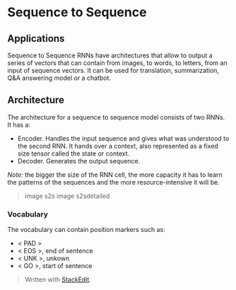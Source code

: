 # Sequence to Sequence


## Applications

Sequence to Sequence RNNs have architectures that allow to output a series of vectors that can contain from images, to words, to letters, from an input of sequence vectors.
It can be used for translation, summarization, Q&A answering model or a chatbot. 


## Architecture

The architecture for a sequence to sequence model consists of two RNNs. It has a:
- Encoder. Handles the input sequence and gives what was understood to the second RNN. It hands over a context, also represented as a fixed size tensor called the state or context.
- Decoder. Generates the output sequence.

*Note:* the bigger the size of the RNN cell, the more capacity it has to learn the patterns of the sequences and the more resource-intensive it will be.

> image s2s
> image s2sdetailed

### Vocabulary

The vocabulary can contain position markers such as: 
- < PAD > 
- < EOS >, end of sentence
- < UNK >, unkown
- < GO >, start of sentence

> Written with [StackEdit](https://stackedit.io/).
<!--stackedit_data:
eyJoaXN0b3J5IjpbMTU0ODUyNzk2OSwxNDE5NjYyNjUyXX0=
-->